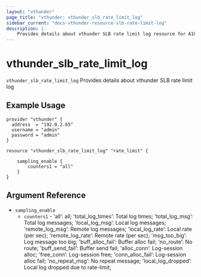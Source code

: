 ```yaml
---
layout: "vthunder"
page_title: "vthunder: vthunder_slb_rate_limit_log"
sidebar_current: "docs-vthunder-resource-slb-rate-limit-log"
description: |-
    Provides details about vthunder SLB rate limit log resource for A10
---
```


# vthunder\_slb\_rate\_limit\_log

`vthunder_slb_rate_limit_log` Provides details about vthunder SLB rate limit log
## Example Usage


```hcl
provider "vthunder" {
  address  = "192.0.2.65"
  username = "admin"
  password = "admin"
}

resource "vthunder_slb_rate_limit_log" "rate_limit" {

	sampling_enable {
		counters1 = "all"
	} 
}
```

## Argument Reference

* `sampling_enable`
    * `counters1` - 'all’: all; 'total_log_times’: Total log times; 'total_log_msg’: Total log messages; 'local_log_msg’: Local log messages; 'remote_log_msg’: Remote log messages; 'local_log_rate’: Local rate (per sec); 'remote_log_rate’: Remote rate (per sec); 'msg_too_big’: Log message too big; 'buff_alloc_fail’: Buffer alloc fail; 'no_route’: No route; 'buff_send_fail’: Buffer send fail; 'alloc_conn’: Log-session alloc; 'free_conn’: Log-session free; 'conn_alloc_fail’: Log-session alloc fail; 'no_repeat_msg’: No repeat message; 'local_log_dropped’: Local log dropped due to rate-limit;